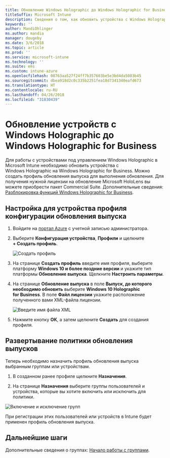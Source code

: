 ```yaml
---
title: Обновление Windows Holographic до Windows Holographic for Business
titleSuffix: Microsoft Intune
description: Сведения о том, как обновить устройства с Windows Holographic и перевести их на Windows Holographic for Business
keywords: ''
author: MandiOhlinger
ms.author: mandia
manager: dougeby
ms.date: 3/6/2018
ms.topic: article
ms.prod: ''
ms.service: microsoft-intune
ms.technology: ''
ms.suite: ems
ms.custom: intune-azure
ms.openlocfilehash: 08763aa527f24ff7b357603be5e3bd4da5083b45
ms.sourcegitcommit: dbea918d2c0c335b2251fea18d7341340eafd673
ms.translationtype: HT
ms.contentlocale: ru-RU
ms.lasthandoff: 04/26/2018
ms.locfileid: "31830439"
---
```

# <a name="upgrade-devices-running-windows-holographic-to-windows-holographic-for-business"></a>Обновление устройств с Windows Holographic до Windows Holographic for Business


Для работы с устройствами под управлением Windows Holographic в Microsoft Intune необходимо обновить устройства с Windows Holographic на Windows Holographic for Business. Можно создать профиль обновления выпуска для выполнения обновления. Для получения нужной лицензии на обновление Microsoft HoloLens вы можете приобрести пакет Commercial Suite. Дополнительные сведения: [Разблокировка функций Windows Holographic for Business](https://docs.microsoft.com/en-us/hololens/hololens-upgrade-enterprise).

## <a name="to-set-up-an-edition-upgrade-device-configuration-profile"></a>Настройка для устройства профиля конфигурации обновления выпуска

1. Войдите на [портал Azure](https://portal.azure.com) с учетной записью администратора.


2.  Выберите **Конфигурация устройства**, **Профили** и щелкните **+ Создать профиль**.

    ![Создать профиль](media/Holographic-create-profile.png)

3.  На странице **Создать профиль** введите имя профиля, выберите платформу **Windows 10 и более поздние версии** и укажите тип платформы **Обновление выпуска**. Щелкните **Настроить параметры**.

5. На странице **Обновление выпуска** в поле **Выпуск, до которого необходимо обновить** выберите **Windows 10 Holographic for Business**. В поле **Файл лицензии** укажите расположение полученного вами XML-файла лицензии.

    ![Введите имя файла XML](media/Holographic-edition-upgrade.png)
 
5.  Нажмите кнопку **ОК**, а затем щелкните **Создать** для создания профиля.


## <a name="deploy-the-edition-upgrade-policy"></a>Развертывание политики обновления выпусков

Теперь необходимо назначить профиль обновления выпуска выбранным группам или устройствам.

1. В созданном ранее профиле щелкните **Назначения**.

2. На странице **Назначения** выберите группы пользователей и устройства, которые вы хотите включить или исключить для политики.

![Включение и исключение групп](media/Holographic-groups.PNG)

При регистрации этих пользователей или устройств в Intune будет применен профиль обновления выпуска. 

## <a name="next-steps"></a>Дальнейшие шаги

Дополнительные сведения о группах: [Начало работы с группами](get-started-groups.md).


